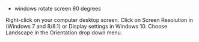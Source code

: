 * windows rotate screen 90 degrees

Right-click on your computer desktop screen.
Click on Screen Resolution in (Windows 7 and 8/8.1) or Display settings in Windows 10.
Choose Landscape in the Orientation drop down menu.